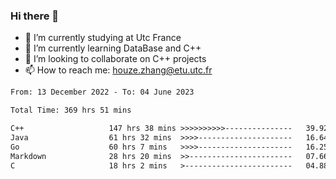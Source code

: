 ### Hi there 👋
- 🔭 I’m currently studying at Utc France
- 🌱 I’m currently learning DataBase and C++
- 👯 I’m looking to collaborate on C++ projects
- 📫 How to reach me: houze.zhang@etu.utc.fr

<!--START_SECTION:waka-->

```txt
From: 13 December 2022 - To: 04 June 2023

Total Time: 369 hrs 51 mins

C++                   147 hrs 38 mins >>>>>>>>>>---------------   39.92 %
Java                  61 hrs 32 mins  >>>>---------------------   16.64 %
Go                    60 hrs 7 mins   >>>>---------------------   16.25 %
Markdown              28 hrs 20 mins  >>-----------------------   07.66 %
C                     18 hrs 2 mins   >------------------------   04.88 %
```

<!--END_SECTION:waka-->
